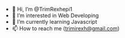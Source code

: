 - 👋 Hi, I’m @TrimRexhepi1
- 👀 I’m interested in Web Developing
- 🌱 I’m currently learning Javascript
- 📫 How to reach me (trimirexh@gmail.com)

<!---
TrimRexhepi1/TrimRexhepi1 is a ✨ special ✨ repository because its `README.md` (this file) appears on your GitHub profile.
You can click the Preview link to take a look at your changes.
--->
